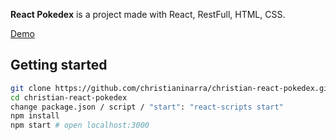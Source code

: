 **React Pokedex** is a project made with React, RestFull, HTML, CSS.

[Demo](https://christian-pokedex-react.herokuapp.com)

## Getting started

```sh
git clone https://github.com/christianinarra/christian-react-pokedex.git
cd christian-react-pokedex
change package.json / script / "start": "react-scripts start"
npm install
npm start # open localhost:3000
```
